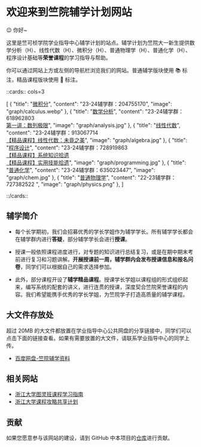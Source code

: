 # 欢迎来到竺院辅学计划网站

😉 你好~

这里是竺可桢学院学业指导中心辅学计划的站点。辅学计划为竺院大一新生提供数学分析（H）、线性代数（H）、微积分（H）、普通物理学（H）、普通化学（H）、程序设计基础等**荣誉课程**的学习指导与帮助。

你可以通过网站上方或左侧的导航栏浏览我们的网站。普通辅学版块使用 📚 标注，精品课程版块使用 🏫 标注。

<!-- prettier-ignore-start -->
::cards:: cols=3

[
  {
    "title": "[微积分](calculus/index.md)",
    "content": "23-24辅学群：204755170",
    "image": "graph/calculus.webp"
  },
  {
    "title": "[数学分析](analysis/index.md)",
    "content": "23-24辅学群：618962803<br>
                [第一讲：数列极限](analysis/2024/analysis_lecture1_sequence_limits.md)",
    "image": "graph/analysis.jpg"
  },
  {
    "title": "[线性代数](algebra/index.md)",
    "content": "23-24辅学群：913067714<br>
                [【精品课程】线性代数：未竟之美](lalu/index.md)",
    "image": "graph/algebra.jpg"
  },
  {
    "title": "[程序设计](programming/index.md)",
    "content": "23-24辅学群：728919863<br>
                [【精品课程】系统知识拾遗](programming_lecture/index.md)<br>
                [【精品课程】实用技能拾遗](https://slides.tonycrane.cc/PracticalSkillsTutorial/2023-fall-ckc/#/)",
    "image": "graph/programming.jpg"
  },
  {
    "title": "[普通化学](chemistry/index.md)",
    "content": "23-24辅学群：635023447",
    "image": "graph/chem.jpg"
  },
  {
    "title": "[普通物理学](physics/index.md)",
    "content": "22-23辅学群：727382522 ",
    "image": "graph/physics.png"
  },
]

::/cards::
<!-- prettier-ignore-end -->

## 辅学简介

- 每个长学期初，我们会招募优秀的学长学姐作为辅学学长。所有辅学学长都会在辅学群内进行**答疑**，部分辅学学长会进行**授课**。

- 授课一般依照课程进度进行，对专题的知识进行总结复习，或是在期中期末考前进行复习和习题讲解。**开展授课前一周，辅学群内会发布授课信息和报名问卷**，同学们可以根据自己的需求选择参加。

- 此外，部分课程开设了**辅学精品课程**。授课学长学姐以课程组的形式组织起来，编写系统的配套的讲义，进行连贯的授课，深度契合竺院荣誉课程的内容。我们希望能携手优秀的学长学姐，为竺院学子打造高质量的辅学课程。

## 大文件存放处

超过 20MB 的大文件都放置在学业指导中心公共网盘的分享链接中，同学们可以点击下面的链接查看。如果有需要放置的大文件，请联系学业指导中心的同学上传。

-   [百度网盘-竺院辅学资料](https://pan.baidu.com/s/1OB8pDdSDJ_718Fx2nelyVg?pwd=c6mx)

## 相关网站

-  [浙江大学图灵班课程学习指南](https://github.com/ZJU-Turing/TuringCourses)
-  [浙江大学课程攻略共享计划](https://qsctech.github.io/zju-icicles/)

## 贡献

如果您愿意参与该网站的建设，请到 GitHub 中本项目的[仓库](https://github.com/ckc-agc/study-assist)进行贡献。


